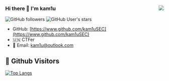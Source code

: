 ### Hi there 👋 I'm kam1u<img align="right" src="https://github-readme-stats.vercel.app/api?username=kam1usec&show_icons=true&theme=radical">

![GitHub followers](https://img.shields.io/github/followers/kam1usec?style=social)   ![GitHub User's stars](https://img.shields.io/github/stars/kam1usec?style=social)

- GitHub: [https://www.github.com/kam1uSEC](https://www.github.com/kam1uSEC)
- 🇺🇳 CTFer 
- 📧 Email: kam1u@outlook.com





## &#x1f92b; Github Visitors


[![Top Langs](https://profile-counter.glitch.me/kam1usec/count.svg)](https://github.com/kam1usec)
